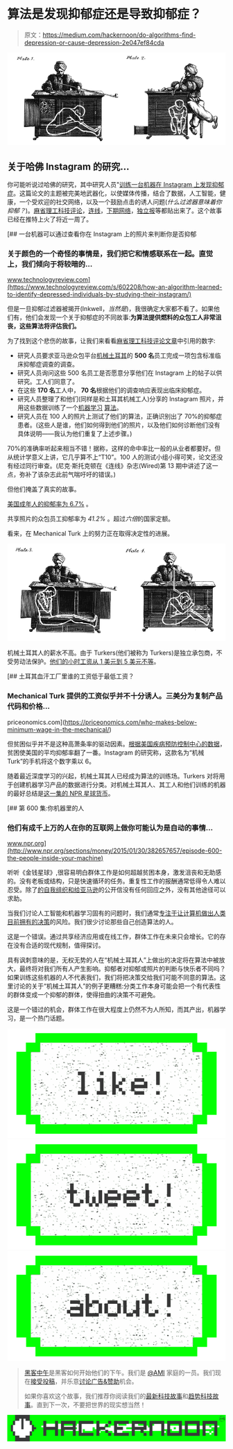 # 算法是发现抑郁症还是导致抑郁症？

> 原文：<https://medium.com/hackernoon/do-algorithms-find-depression-or-cause-depression-2e047ef84cda>

![](img/76cc74ea9137a28f24c44767d0a29875.png)

## 关于哈佛 Instagram 的研究…

你可能听说过哈佛的研究，其中研究人员"[训练一台机器在 Instagram 上发现抑郁症](https://www.technologyreview.com/s/602208/how-an-algorithm-learned-to-identify-depressed-individuals-by-studying-their-instagram/)。这篇论文的主题被完美地武器化，以使媒体传播，结合了数据，人工智能，健康，一个受欢迎的社交网络，以及一个鼓励点击的诱人问题(*什么过滤器意味着你抑郁？*)。[麻省理工科技评论](https://www.technologyreview.com/s/602208/how-an-algorithm-learned-to-identify-depressed-individuals-by-studying-their-instagram/)，[连线](http://www.wired.co.uk/article/ai-instagram-diagnose-depression)，[下期网络](http://thenextweb.com/insider/2016/08/19/a-new-algorithm-can-identify-depressed-individuals-by-their-instagram-photos/?utm_content=buffer4f21c&utm_medium=social&utm_source=twitter.com&utm_campaign=buffer)，[独立报](http://www.independent.co.uk/news/world/americas/instagram-filters-depression-link-mental-health-research-a7205601.html)等都贴出来了。这个故事已经在推特上火了将近一周了。

[](https://www.technologyreview.com/s/602208/how-an-algorithm-learned-to-identify-depressed-individuals-by-studying-their-instagram/) [## 一台机器可以通过查看你在 Instagram 上的照片来判断你是否抑郁

### 关于颜色的一个奇怪的事情是，我们把它和情感联系在一起。直觉上，我们倾向于将较暗的…

www.technologyreview.com](https://www.technologyreview.com/s/602208/how-an-algorithm-learned-to-identify-depressed-individuals-by-studying-their-instagram/) 

但是一旦抑郁过滤器被揭开(Inkwell，*当然是*)，我很确定大家都不看了。如果他们有，他们会发现一个关于抑郁症的不同故事:**为算法提供燃料的众包工人非常沮丧，这些算法将评估我们。**

为了找到这个悲伤的故事，让我们来看看[麻省理工科技评论文章](https://www.technologyreview.com/s/602208/how-an-algorithm-learned-to-identify-depressed-individuals-by-studying-their-instagram/)中引用的数字:

*   研究人员要求亚马逊众包平台[机械土耳其](https://www.mturk.com/mturk/welcome)的 **500 名**员工完成一项包含标准临床抑郁症调查的调查。
*   研究人员询问这些 500 名员工是否愿意分享他们在 Instagram 上的帖子以供研究。工人们同意了。
*   在这些 **170 名**工人中， **70 名**根据他们的调查响应表现出临床抑郁症。
*   研究人员整理了和他们(同样是和土耳其机械工人)分享的 Instagram 照片，并用这些数据训练了一个[机器学习](https://hackernoon.com/tagged/machine-learning) [算法](https://hackernoon.com/tagged/algorithm)。
*   研究人员在 100 人的照片上测试了他们的算法，正确识别出了 70%的抑郁症患者。(这些人是谁，他们如何得到他们的照片，以及他们如何诊断他们没有具体说明——我认为他们重复了上述步骤。)

70%的准确率听起来相当不错！据称，这样的命中率比一般的从业者都要好。但从统计学意义上讲，它几乎算不上“T10”。100 人的测试小组小得可笑，论文还没有经过同行审查。(尼克·斯托克顿在《连线》杂志(Wired)第 13 期中讲述了这一点，弥补了该杂志此前气喘吁吁的错误。)

但他们掩盖了真实的故事。

[美国成年人的抑郁率为 6.7%](http://www.nimh.nih.gov/health/statistics/prevalence/major-depression-among-adults.shtml) 。

共享照片的众包员工抑郁率为 *41.2%* 。超过*六倍*的国家定额。

看来，在 Mechanical Turk 上的努力正在取得决定性的进展。

![](img/cb03bf49aa89f4cb58939a440150c6d0.png)

机械土耳其人的薪水不高。由于 Turkers(他们被称为 Turkers)是独立承包商，不受劳动法保护。[他们的小时工资从 1 美元到 5 美元不等](https://priceonomics.com/who-makes-below-minimum-wage-in-the-mechanical/)。

[](https://priceonomics.com/who-makes-below-minimum-wage-in-the-mechanical/) [## 土耳其血汗工厂里谁的工资低于最低工资？

### Mechanical Turk 提供的工资似乎并不十分诱人。三美分为复制产品代码和价格…

priceonomics.com](https://priceonomics.com/who-makes-below-minimum-wage-in-the-mechanical/) 

但贫困似乎并不是这种高萧条率的驱动因素。[根据美国疾病预防控制中心的数据](http://www.cdc.gov/nchs/products/databriefs/db07.htm)，贫困使美国的平均抑郁率翻了一番。Instagram 的研究称，这款名为“机械 Turk”的手机将这个数字乘以 6。

随着最近深度学习的兴起，机械土耳其人已经成为算法的训练场。Turkers 对将用于创建机器学习产品的数据进行分类。对机械土耳其人、其工人和他们训练的机器的最好总结是[这一集的 NPR 星球货币](http://www.npr.org/sections/money/2015/01/30/382657657/episode-600-the-people-inside-your-machine)。

[](http://www.npr.org/sections/money/2015/01/30/382657657/episode-600-the-people-inside-your-machine) [## 第 600 集:你机器里的人

### 他们有成千上万的人在你的互联网上做你可能认为是自动的事情…

www.npr.org](http://www.npr.org/sections/money/2015/01/30/382657657/episode-600-the-people-inside-your-machine) 

听听《金钱星球》,很容易明白群体工作是如何超越贫困本身，激发沮丧和无助感的。没有老板或结构，只是快速循环的任务。重复性工作的报酬通常低得令人难以忍受。除了[的自我组织和给亚马逊](https://www.theguardian.com/technology/2014/dec/03/amazon-mechanical-turk-workers-protest-jeff-bezos)的公开信没有任何回应之外，没有其他途径可以求助。

当我们讨论人工智能和机器学习固有的问题时，我们通常[专注于让计算机做出人类目前拥有的决策](http://www.economist.com/news/leaders/21705318-clever-computers-could-transform-government-power-learning)的风险。我们很少讨论那些自己创造算法的人。

这是一个错误。通过共享经济应用或在线工作，群体工作在未来只会增长。它的存在没有合适的现代规制，值得探讨。

具有讽刺意味的是，无权无势的人在“机械土耳其人”上做出的决定将在算法中被放大，最终将对我们所有人产生影响。抑郁者对抑郁或照片的判断与快乐者不同吗？如果训练这些机器的人不代表我们，我们将把决策交给我们可能不同意的算法。这里讨论的关于“机械土耳其人”的例子更糟糕:分类工作本身可能会把一个有代表性的群体变成一个抑郁的群体，使得扭曲的决策不可避免。

这是一个错过的机会，群体工作在很大程度上仍然不为人所知，而其产出，机器学习，是一个热门话题。

[![](img/50ef4044ecd4e250b5d50f368b775d38.png)](http://bit.ly/HackernoonFB)[![](img/979d9a46439d5aebbdcdca574e21dc81.png)](https://goo.gl/k7XYbx)[![](img/2930ba6bd2c12218fdbbf7e02c8746ff.png)](https://goo.gl/4ofytp)

> [黑客中午](http://bit.ly/Hackernoon)是黑客如何开始他们的下午。我们是 [@AMI](http://bit.ly/atAMIatAMI) 家庭的一员。我们现在[接受投稿](http://bit.ly/hackernoonsubmission)，并乐意[讨论广告&赞助](mailto:partners@amipublications.com)机会。
> 
> 如果你喜欢这个故事，我们推荐你阅读我们的[最新科技故事](http://bit.ly/hackernoonlatestt)和[趋势科技故事](https://hackernoon.com/trending)。直到下一次，不要把世界的现实想当然！

[![](img/be0ca55ba73a573dce11effb2ee80d56.png)](https://goo.gl/Ahtev1)